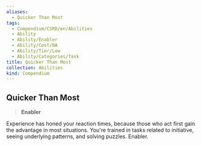 ```yaml
---
aliases:
  - Quicker Than Most
tags:
  - Compendium/CSRD/en/Abilities
  - Ability
  - Ability/Enabler
  - Ability/Cost/NA
  - Ability/Tier/Low
  - Ability/Categories/Task
title: Quicker Than Most
collection: Abilities
kind: Compendium
---
```

## Quicker Than Most  
>**Enabler**
  
Experience has honed your reaction times, because those who act first gain the advantage in most situations. You're trained in tasks related to initiative, seeing underlying patterns, and solving puzzles. Enabler.